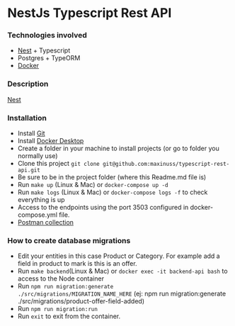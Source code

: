 # NestJs Typescript Rest API

### Technologies involved
- [Nest](https://github.com/nestjs/nest) + Typescript
- Postgres + TypeORM
- [Docker](https://www.docker.com/get-started/Docker-compose)

### Description

[Nest](https://github.com/nestjs/nest)

### Installation
- Install [Git](https://git-scm.com/book/en/v2/Getting-Started-Installing-Git)
- Install [Docker Desktop](https://www.docker.com/get-started/Docker-compose)
- Create a folder in your machine to install projects (or go to folder you normally use)
- Clone this project ```git clone git@github.com:maxinuss/typescript-rest-api.git```
- Be sure to be in the project folder (where this Readme.md file is)
- Run ```make up``` (Linux & Mac) or ```docker-compose up -d```
- Run ```make logs``` (Linux & Mac) or ```docker-compose logs -f``` to check everything is up
- Access to the endpoints using the port 3503 configured in docker-compose.yml file.
- [Postman collection](https://github.com/maxinuss/typescript-rest-api/blob/main/NestJs%20Typescript%20Rest%20API.postman_collection.json)


### How to create database migrations
- Edit your entities in this case Product or Category. For example add a field in product to mark is this is an offer.
- Run ```make backend```(Linux & Mac) or ```docker exec -it backend-api bash``` to access to the Node container
- Run ```npm run migration:generate ./src/migrations/MIGRATION_NAME_HERE``` (ej: npm run migration:generate ./src/migrations/product-offer-field-added)
- Run ```npm run migration:run```
- Run ```exit``` to exit from the container.